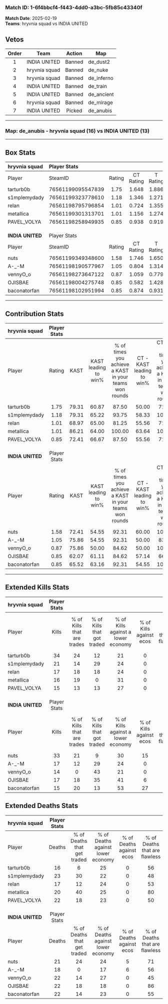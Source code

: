 ### Match ID: 1-6f4bbcf4-f443-4dd0-a3bc-5fb85c43340f  
**Match Date**: 2025-02-19  
**Teams**: hryvnia squad vs INDIA UNITED  

## Vetos  

| Order | Team | Action | Map |
| :---: | :--: | :----: | --- |
| 1 | INDIA UNITED | Banned | de_dust2 |
| 2 | hryvnia squad | Banned | de_nuke |
| 3 | hryvnia squad | Banned | de_inferno |
| 4 | INDIA UNITED | Banned | de_train |
| 5 | INDIA UNITED | Banned | de_ancient |
| 6 | hryvnia squad | Banned | de_mirage |
| 7 | INDIA UNITED | Picked | de_anubis |

---  

### **Map**: de_anubis - hryvnia squad (16) vs INDIA UNITED (13)  
---  

## Box Stats  

| **hryvnia squad** | Player Stats      |        |           |          |       |       |       |         |        |      |     |
| :- | :- | :-: | :-: | :-: | :-: | :-: | :-: | :-: | :-: | :-: | :-: |
| Player            | SteamID           | Rating | CT Rating | T Rating | KAST  |  ADR  | Kills | Assists | Deaths | K/D  | HS% |
| tarturb0b         | 76561199095547839 |  1.75  |   1.648   |  1.886   | 79.31 | 117.1 |  34   |    5    |   16   | 2.13 | 58  |
| s1mplemydady      | 76561199323778610 |  1.18  |   1.346   |  1.271   | 79.31 | 93.5  |  21   |   10    |   23   | 0.91 | 80  |
| relan             | 76561198795796854 |  1.01  |   0.724   |  1.355   | 68.97 | 72.5  |  17   |    6    |   17   | 1.00 | 70  |
| metallica         | 76561199301313701 |  1.01  |   1.156   |  1.274   | 86.21 | 57.7  |  16   |    7    |   20   | 0.80 | 68  |
| PAVEL_VOLYA       | 76561198258949935 |  0.85  |   0.938   |  0.919   | 72.41 | 59.6  |  15   |    9    |   22   | 0.68 | 46  |
|                   |                   |        |           |          |       |       |       |         |        |      |     |
|                   |                   |        |           |          |       |       |       |         |        |      |     |
|                   |                   |        |           |          |       |       |       |         |        |      |     |
| **INDIA UNITED**  | Player Stats      |        |           |          |       |       |       |         |        |      |     |
| Player            | SteamID           | Rating | CT Rating | T Rating | KAST  |  ADR  | Kills | Assists | Deaths | K/D  | HS% |
| nuts              | 76561199349348600 |  1.58  |   1.746   |  1.650   | 72.41 | 118.8 |  33   |    4    |   21   | 1.57 | 63  |
| A-_-M             | 76561198190577967 |  1.05  |   0.804   |  1.314   | 75.86 | 74.6  |  17   |    5    |   18   | 0.94 | 58  |
| vennyO_o          | 76561198273647122 |  0.87  |   1.059   |  0.779   | 75.86 | 64.5  |  14   |   10    |   22   | 0.64 | 42  |
| OJISBAE           | 76561198004275748 |  0.85  |   0.582   |  1.428   | 62.07 | 68.7  |  17   |    5    |   22   | 0.77 | 58  |
| baconatorfan      | 76561198102951994 |  0.85  |   0.874   |  0.931   | 65.52 | 70.2  |  15   |   11    |   22   | 0.68 | 53  |
---  

## Contribution Stats  

| **hryvnia squad** | Player Stats |       |                      |                                                        |                           |                                                             |                          |                                                            |
| :- | :-: | :-: | :-: | :-: | :-: | :-: | :-: | :-: |
| Player            |    Rating    | KAST  | KAST leading to win% | % of times you achieve a KAST in your teams won rounds | CT - KAST leading to win% | CT - % of times you achieve a KAST in your teams won rounds | T - KAST leading to win% | T - % of times you achieve a KAST in your teams won rounds |
| tarturb0b         |     1.75     | 79.31 |        60.87         |                         87.50                          |           50.00           |                            71.43                            |          69.23           |                           100.00                           |
| s1mplemydady      |     1.18     | 79.31 |        65.22         |                         93.75                          |           58.33           |                           100.00                            |          72.73           |                           88.89                            |
| relan             |     1.01     | 68.97 |        65.00         |                         81.25                          |           55.56           |                            71.43                            |          72.73           |                           88.89                            |
| metallica         |     1.01     | 86.21 |        64.00         |                         100.00                         |           63.64           |                           100.00                            |          64.29           |                           100.00                           |
| PAVEL_VOLYA       |     0.85     | 72.41 |        66.67         |                         87.50                          |           55.56           |                            71.43                            |          75.00           |                           100.00                           |
|                   |              |       |                      |                                                        |                           |                                                             |                          |                                                            |
|                   |              |       |                      |                                                        |                           |                                                             |                          |                                                            |
|                   |              |       |                      |                                                        |                           |                                                             |                          |                                                            |
| **INDIA UNITED**  | Player Stats |       |                      |                                                        |                           |                                                             |                          |                                                            |
| Player            |    Rating    | KAST  | KAST leading to win% | % of times you achieve a KAST in your teams won rounds | CT - KAST leading to win% | CT - % of times you achieve a KAST in your teams won rounds | T - KAST leading to win% | T - % of times you achieve a KAST in your teams won rounds |
| nuts              |     1.58     | 72.41 |        54.55         |                         92.31                          |           60.00           |                           100.00                            |          50.00           |                           85.71                            |
| A-_-M             |     1.05     | 75.86 |        54.55         |                         92.31                          |           50.00           |                            83.33                            |          58.33           |                           100.00                           |
| vennyO_o          |     0.87     | 75.86 |        50.00         |                         84.62                          |           50.00           |                           100.00                            |          50.00           |                           71.43                            |
| OJISBAE           |     0.85     | 62.07 |        61.11         |                         84.62                          |           57.14           |                            66.67                            |          63.64           |                           100.00                           |
| baconatorfan      |     0.85     | 65.52 |        63.16         |                         92.31                          |           54.55           |                           100.00                            |          75.00           |                           85.71                            |
---  

## Extended Kills Stats  

| **hryvnia squad** | Player Stats |                            |                            |                                    |                         |                              |                                 |                                       |                    |           |
| :- | :-: | :-: | :-: | :-: | :-: | :-: | :-: | :-: | :-: | :-: |
| Player            |    Kills     | % of Kills that are trades | % of Kills that got traded | % of Kills against a lower economy | % of Kills against ecos | % of Kills that are flawless | % of Kills that are close duels | % of Kills that are assisted by flash | Pistol Round Kills | AWP Kills |
| tarturb0b         |      34      |             24             |             12             |                 21                 |            0            |              65              |                9                |                   3                   |         0          |     0     |
| s1mplemydady      |      21      |             14             |             29             |                 24                 |            0            |              67              |                0                |                  10                   |         0          |     3     |
| relan             |      17      |             18             |             18             |                 24                 |            0            |              59              |                6                |                  12                   |         0          |     1     |
| metallica         |      16      |             19             |             0              |                 31                 |            0            |              75              |                6                |                   0                   |         3          |     1     |
| PAVEL_VOLYA       |      15      |             13             |             13             |                 27                 |            0            |              53              |               13                |                   0                   |         0          |     0     |
|                   |              |                            |                            |                                    |                         |                              |                                 |                                       |                    |           |
|                   |              |                            |                            |                                    |                         |                              |                                 |                                       |                    |           |
|                   |              |                            |                            |                                    |                         |                              |                                 |                                       |                    |           |
| **INDIA UNITED**  | Player Stats |                            |                            |                                    |                         |                              |                                 |                                       |                    |           |
| Player            |    Kills     | % of Kills that are trades | % of Kills that got traded | % of Kills against a lower economy | % of Kills against ecos | % of Kills that are flawless | % of Kills that are close duels | % of Kills that are assisted by flash | Pistol Round Kills | AWP Kills |
| nuts              |      33      |             21             |             9              |                 30                 |           15            |              52              |               12                |                   6                   |         0          |     3     |
| A-_-M             |      17      |             12             |             29             |                 24                 |            0            |              71              |                0                |                   6                   |         1          |     1     |
| vennyO_o          |      14      |             0              |             43             |                 21                 |            0            |              50              |                0                |                   7                   |         0          |     1     |
| OJISBAE           |      17      |             18             |             35             |                 41                 |            6            |              76              |               12                |                   6                   |         0          |     3     |
| baconatorfan      |      15      |             20             |             13             |                 53                 |           27            |              47              |               13                |                   7                   |         0          |     2     |
## Extended Deaths Stats  

| **hryvnia squad** | Player Stats |                             |                                   |                          |                               |                            |                           |               |
| :- | :-: | :-: | :-: | :-: | :-: | :-: | :-: | :-: |
| Player            |    Deaths    | % of Deaths that get traded | % of Deaths against lower economy | % of Deaths against ecos | % of Deaths that are flawless | % of Deaths that are close | % of Deaths while blinded | Deaths to AWP |
| tarturb0b         |      16      |              6              |                25                 |            0             |              56               |             0              |            19             |       0       |
| s1mplemydady      |      23      |             30              |                22                 |            0             |              48               |             17             |             4             |       0       |
| relan             |      17      |             12              |                24                 |            0             |              53               |             12             |             6             |       0       |
| metallica         |      20      |             40              |                25                 |            0             |              80               |             0              |             0             |       0       |
| PAVEL_VOLYA       |      22      |             18              |                23                 |            0             |              50               |             9              |             5             |       1       |
|                   |              |                             |                                   |                          |                               |                            |                           |               |
|                   |              |                             |                                   |                          |                               |                            |                           |               |
|                   |              |                             |                                   |                          |                               |                            |                           |               |
| **INDIA UNITED**  | Player Stats |                             |                                   |                          |                               |                            |                           |               |
| Player            |    Deaths    | % of Deaths that get traded | % of Deaths against lower economy | % of Deaths against ecos | % of Deaths that are flawless | % of Deaths that are close | % of Deaths while blinded | Deaths to AWP |
| nuts              |      21      |             24              |                24                 |            5             |              71               |             10             |             5             |       0       |
| A-_-M             |      18      |              0              |                17                 |            6             |              56               |             17             |            11             |       1       |
| vennyO_o          |      22      |             14              |                27                 |            0             |              45               |             5              |             0             |       2       |
| OJISBAE           |      22      |             18              |                18                 |            0             |              86               |             5              |             5             |       0       |
| baconatorfan      |      22      |             14              |                23                 |            0             |              55               |             0              |             5             |       0       |
